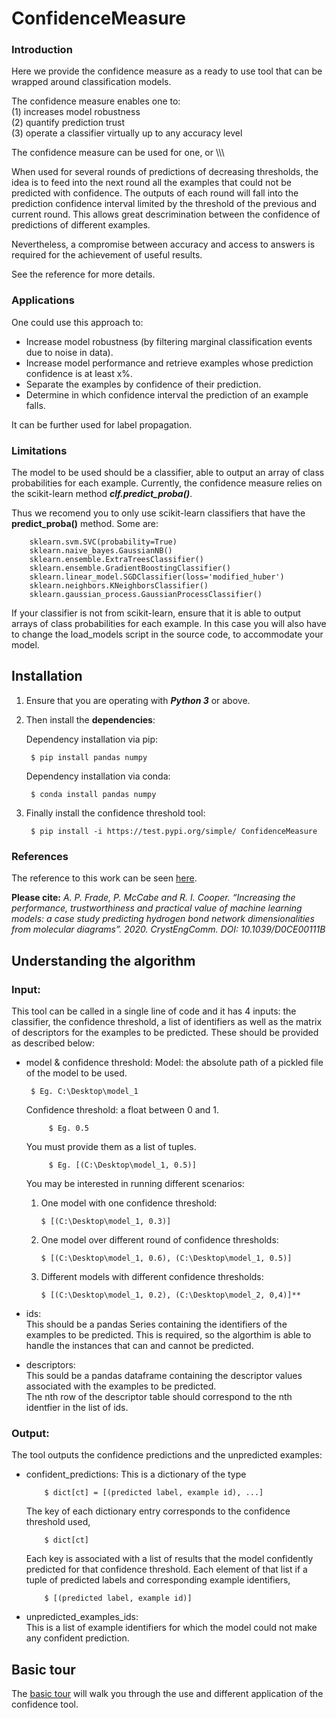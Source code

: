 # ConfidenceMeasure  

### Introduction  

Here we provide the confidence measure as a ready to use tool that can be wrapped around classification models.  

The confidence measure enables one to:  
(1) increases model robustness  
(2) quantify prediction trust  
(3) operate a classifier virtually up to any accuracy level  

The confidence measure can be used for one, or \\\\\

When used for several rounds of predictions of decreasing thresholds, the idea is to feed into the next round all the examples that could not be predicted with confidence. The outputs of each round will fall into the prediction confidence interval limited by the threshold of the previous and current round. This allows great descrimination between the confidence of predictions of different examples.  

Nevertheless, a compromise between accuracy and access to answers is required for the achievement of useful results.

See the reference for more details.

### Applications  

One could use this approach to:  
- Increase model robustness (by filtering marginal classification events due to noise in data).  
- Increase model performance and retrieve examples whose prediction confidence is at least x%.  
- Separate the examples by confidence of their prediction.  
- Determine in which confidence interval the prediction of an example falls.  

It can be further used for label propagation.

### Limitations  

The model to be used should be a classifier, able to output an array of class probabilities for each example. Currently, the confidence measure relies on the scikit-learn method ***clf.predict_proba()***.   

Thus we recomend you to only use scikit-learn classifiers that have the **predict_proba()** method. Some are:   

		sklearn.svm.SVC(probability=True)
		sklearn.naive_bayes.GaussianNB()
		sklearn.ensemble.ExtraTreesClassifier()
		sklearn.ensemble.GradientBoostingClassifier()
		sklearn.linear_model.SGDClassifier(loss='modified_huber')
		sklearn.neighbors.KNeighborsClassifier()
		sklearn.gaussian_process.GaussianProcessClassifier()
	
If your classifier is not from scikit-learn, ensure that it is able to output arrays of class probabilities for each example. In this case you will also have to change the load_models script in the source code, to accommodate your model.


## Installation   

1. Ensure that you are operating with ***Python 3*** or above.

2. Then install the **dependencies**:  

	Dependency installation via pip:  

	    $ pip install pandas numpy

	Dependency installation via conda:  

	    $ conda install pandas numpy 
	
3. Finally install the confidence threshold tool:  

    	$ pip install -i https://test.pypi.org/simple/ ConfidenceMeasure


### References

The reference to this work can be seen [here](https://pubs.rsc.org/en/content/articlelanding/2020/ce/d0ce00111b#!divAbstract).   

**Please cite:** *A. P. Frade, P. McCabe and R. I. Cooper. “Increasing the performance, trustworthiness and practical value of machine learning models: a case study predicting hydrogen bond network dimensionalities from molecular diagrams”. 2020. CrystEngComm. DOI: 10.1039/D0CE00111B*


## Understanding the algorithm   

### Input:  

This tool can be called in a single line of code and it has 4 inputs: the classifier, the confidence threshold, a list of  identifiers as well as the matrix of descriptors for the examples to be predicted. These should be provided as described below:

- model & confidence threshold:
    Model: the absolute path of a pickled file of the model to be used. 
           
	   $ Eg. C:\Desktop\model_1
	   
    Confidence threshold: a float between 0 and 1. 
    
    	   $ Eg. 0.5 
	   
    You must provide them as a list of tuples. 
    
    	   $ Eg. [(C:\Desktop\model_1, 0.5)]
    
    You may be interested in running different scenarios:  
    
    1. One model with one confidence threshold:                   
    
       	   $ [(C:\Desktop\model_1, 0.3)]
    
    2. One model over different round of confidence thresholds:   
    
    	   $ [(C:\Desktop\model_1, 0.6), (C:\Desktop\model_1, 0.5)] 
    
    3. Different models with different confidence thresholds: 
    
    	   $ [(C:\Desktop\model_1, 0.2), (C:\Desktop\model_2, 0,4)]**  

- ids:  
    This should be a pandas Series containing the identifiers of the examples to be predicted. This is required, so the algorthim is able to handle the instances that can and cannot be predicted.  

- descriptors:  
    This sould be a pandas dataframe containing the descriptor values associated with the examples to be predicted.  
    The nth row of the descriptor table should correspond to the nth identfier in the list of ids.  

### Output:  

The tool outputs the confidence predictions and the unpredicted examples:

- confident_predictions:
    This is a dictionary of the type
    
    	  $ dict[ct] = [(predicted label, example id), ...] 

    The key of each dictionary entry corresponds to the confidence threshold used, 
    
    	  $ dict[ct]
    
    Each key is associated with a list of results that the model confidently predicted for that confidence threshold. Each element of that list if a tuple of predicted labels and corresponding example identifiers, 
    
    	  $ [(predicted label, example id)]

- unpredicted_examples_ids:  
    This is a list of example identifiers for which the model could not make any confident prediction.


## Basic tour

The [basic tour](https://github.com/apfrade/ConfidenceMeasure/blob/master/examples/basic_tour.ipynb) will walk you through the use and different application of the confidence tool.
